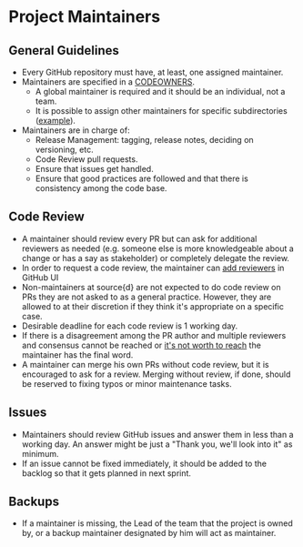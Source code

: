 # Project Maintainers

## General Guidelines

* Every GitHub repository must have, at least, one assigned maintainer.
* Maintainers are specified in a [CODEOWNERS](https://help.github.com/articles/about-codeowners/).
  * A global maintainer is required and it should be an individual, not a team.
  * It is possible to assign other maintainers for specific subdirectories ([example](https://github.com/src-d/guide/blob/master/CODEOWNERS)).
* Maintainers are in charge of:
  * Release Management: tagging, release notes, deciding on versioning, etc.
  * Code Review pull requests.
  * Ensure that issues get handled.
  * Ensure that good practices are followed and that there is consistency among the code base.

## Code Review

* A maintainer should review every PR but can ask for additional reviewers as needed (e.g. someone else is more knowledgeable about a change or has a say as stakeholder) or completely delegate the review.
* In order to request a code review, the maintainer can [add reviewers](https://help.github.com/articles/requesting-a-pull-request-review/) in GitHub UI
* Non-maintainers at source{d} are not expected to do code review on PRs they are not asked to as a general practice. However, they are allowed to at their discretion if they think it's appropriate on a specific case.
* Desirable deadline for each code review is 1 working day.
* If there is a disagreement among the PR author and multiple reviewers and consensus cannot be reached or [it's not worth to reach](http://bikeshed.org/) the maintainer has the final word.
* A maintainer can merge his own PRs without code review, but it is encouraged to ask for a review. Merging without review, if done, should be reserved to fixing typos or minor maintenance tasks.

## Issues

* Maintainers should review GitHub issues and answer them in less than a working day. An answer might be just a "Thank you, we'll look into it" as minimum.
* If an issue cannot be fixed immediately, it should be added to the backlog so that it gets planned in next sprint.

## Backups

* If a maintainer is missing, the Lead of the team that the project is owned by, or a backup maintainer designated by him will act as maintainer.
